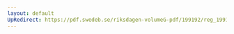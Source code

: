 ```yaml
---
layout: default
UpRedirect: https://pdf.swedeb.se/riksdagen-volumeG-pdf/199192/reg_199192_KrU/reg_199192_KrU_0010.pdf
---
```

